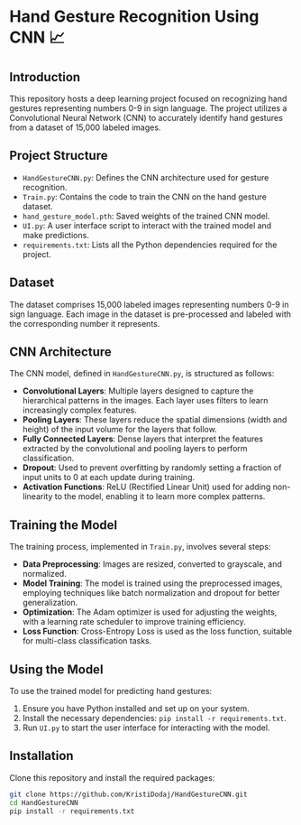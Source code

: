 # Hand Gesture Recognition Using CNN 📈

## Introduction

This repository hosts a deep learning project focused on recognizing hand gestures representing numbers 0-9 in sign language. The project utilizes a Convolutional Neural Network (CNN) to accurately identify hand gestures from a dataset of 15,000 labeled images.

## Project Structure

- `HandGestureCNN.py`: Defines the CNN architecture used for gesture recognition.
- `Train.py`: Contains the code to train the CNN on the hand gesture dataset.
- `hand_gesture_model.pth`: Saved weights of the trained CNN model.
- `UI.py`: A user interface script to interact with the trained model and make predictions.
- `requirements.txt`: Lists all the Python dependencies required for the project.

## Dataset

The dataset comprises 15,000 labeled images representing numbers 0-9 in sign language. Each image in the dataset is pre-processed and labeled with the corresponding number it represents.

## CNN Architecture

The CNN model, defined in `HandGestureCNN.py`, is structured as follows:

- **Convolutional Layers**: Multiple layers designed to capture the hierarchical patterns in the images. Each layer uses filters to learn increasingly complex features.
- **Pooling Layers**: These layers reduce the spatial dimensions (width and height) of the input volume for the layers that follow.
- **Fully Connected Layers**: Dense layers that interpret the features extracted by the convolutional and pooling layers to perform classification.
- **Dropout**: Used to prevent overfitting by randomly setting a fraction of input units to 0 at each update during training.
- **Activation Functions**: ReLU (Rectified Linear Unit) used for adding non-linearity to the model, enabling it to learn more complex patterns.

## Training the Model

The training process, implemented in `Train.py`, involves several steps:

- **Data Preprocessing**: Images are resized, converted to grayscale, and normalized.
- **Model Training**: The model is trained using the preprocessed images, employing techniques like batch normalization and dropout for better generalization.
- **Optimization**: The Adam optimizer is used for adjusting the weights, with a learning rate scheduler to improve training efficiency.
- **Loss Function**: Cross-Entropy Loss is used as the loss function, suitable for multi-class classification tasks.

## Using the Model

To use the trained model for predicting hand gestures:

1. Ensure you have Python installed and set up on your system.
2. Install the necessary dependencies: `pip install -r requirements.txt`.
3. Run `UI.py` to start the user interface for interacting with the model.

## Installation

Clone this repository and install the required packages:

```bash
git clone https://github.com/KristiDodaj/HandGestureCNN.git
cd HandGestureCNN
pip install -r requirements.txt

